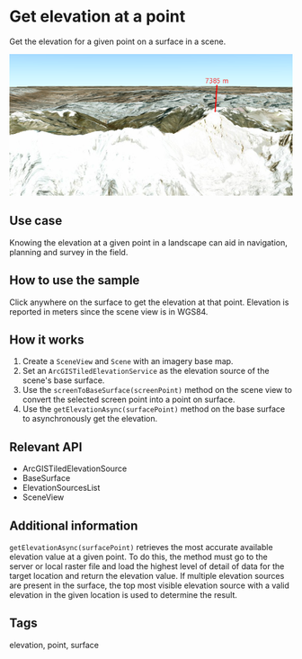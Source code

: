 # Get elevation at a point

Get the elevation for a given point on a surface in a scene.

![](GetElevationAtAPoint.png)

## Use case

Knowing the elevation at a given point in a landscape can aid in navigation, planning and survey in the field.

## How to use the sample

Click anywhere on the surface to get the elevation at that point. Elevation is reported in meters since the scene view is in WGS84.

## How it works

1.  Create a `SceneView` and `Scene` with an imagery base map.
2.  Set an `ArcGISTiledElevationService` as the elevation source of the scene's base surface.
3.  Use the `screenToBaseSurface(screenPoint)` method on the scene view to convert the selected screen point into a point on surface.
4.  Use the `getElevationAsync(surfacePoint)` method on the base surface to asynchronously get the elevation.

## Relevant API

*   ArcGISTiledElevationSource
*   BaseSurface
*   ElevationSourcesList
*   SceneView

## Additional information

`getElevationAsync(surfacePoint)` retrieves the most accurate available elevation value at a given point. To do this, the method must go to the server or local raster file and load the highest level of detail of data for the target location and return the elevation value.
If multiple elevation sources are present in the surface, the top most visible elevation source with a valid elevation in the given location is used to determine the result.

## Tags

elevation, point, surface

